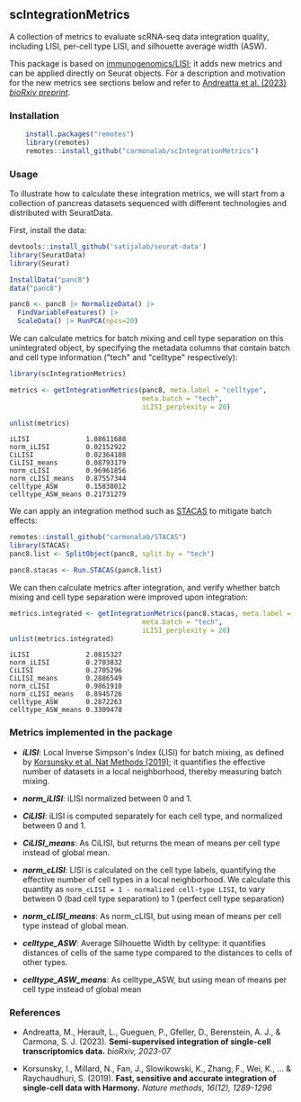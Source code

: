 ## scIntegrationMetrics

A collection of metrics to evaluate scRNA-seq data integration quality, including LISI, per-cell type LISI, and silhouette average width (ASW).

This package is based on [immunogenomics/LISI](https://github.com/immunogenomics/LISI); it adds new metrics and can be applied directly on Seurat objects. For a description and motivation for the new metrics see sections below and refer to [Andreatta et al. (2023) *bioRxiv preprint*](https://www.biorxiv.org/content/10.1101/2023.07.07.548105v1).


### Installation

```r
    install.packages("remotes")
    library(remotes)
    remotes::install_github("carmonalab/scIntegrationMetrics")
```

### Usage

To illustrate how to calculate these integration metrics, we will start from a collection of pancreas datasets sequenced with different technologies and distributed with SeuratData.

First, install the data:
```r
devtools::install_github('satijalab/seurat-data')
library(SeuratData)
library(Seurat)

InstallData("panc8")
data("panc8")

panc8 <- panc8 |> NormalizeData() |>
  FindVariableFeatures() |>
  ScaleData() |> RunPCA(npcs=20)

```


We can calculate metrics for batch mixing and cell type separation on this unintegrated object, by specifying the metadata columns that contain batch and cell type information ("tech" and "celltype" respectively):
```r
library(scIntegrationMetrics)

metrics <- getIntegrationMetrics(panc8, meta.label = "celltype",
                                 meta.batch = "tech",
                                 iLISI_perplexity = 20)

unlist(metrics)
```  

```
iLISI              1.08611688
norm_iLISI         0.02152922
CiLISI             0.02364108
CiLISI_means       0.08793179
norm_cLISI         0.96961856
norm_cLISI_means   0.87557344
celltype_ASW       0.15838012
celltype_ASW_means 0.21731279
```

We can apply an integration method such as [STACAS](https://github.com/carmonalab/STACAS) to mitigate batch effects:
```r
remotes::install_github("carmonalab/STACAS")
library(STACAS)
panc8.list <- SplitObject(panc8, split.by = "tech")

panc8.stacas <- Run.STACAS(panc8.list)
```

We can then calculate metrics after integration, and verify whether batch mixing and cell type separation were improved upon integration:
```r
metrics.integrated <- getIntegrationMetrics(panc8.stacas, meta.label = "celltype",
                                 meta.batch = "tech",
                                 iLISI_perplexity = 20)
unlist(metrics.integrated)
```

```
iLISI              2.0815327
norm_iLISI         0.2703832
CiLISI             0.2705296
CiLISI_means       0.2886549
norm_cLISI         0.9861910
norm_cLISI_means   0.8945726
celltype_ASW       0.2872263
celltype_ASW_means 0.3309478
```


### Metrics implemented in the package


* ***iLISI***: Local Inverse Simpson's Index (LISI) for batch mixing, as defined by [Korsunsky et al. Nat Methods (2019)](https://www.ncbi.nlm.nih.gov/pmc/articles/PMC6884693); it quantifies the effective number of datasets in a local neighborhood, thereby measuring batch mixing.

* ***norm_iLISI***: iLISI normalized between 0 and 1.

* ***CiLISI***: iLISI is computed separately for each cell type, and normalized between 0 and 1.

* ***CiLISI_means***: As CiLISI, but returns the mean of means per cell type instead of global mean.

* ***norm_cLISI***: LISI is calculated on the cell type labels, quantifying the effective number of cell types in a local neighborhood. We calculate this quantity as `norm_cLISI = 1 - normalized cell-type LISI`, to vary between 0 (bad cell type separation) to 1 (perfect cell type separation)

* ***norm_cLISI_means***: As norm_cLISI, but using mean of means per cell type instead of global mean.

* ***celltype_ASW***: Average Silhouette Width by celltype: it quantifies distances of cells of the same type compared to the distances to cells of other types.

* ***celltype_ASW_means***: As celltype_ASW, but using mean of means per cell type instead of global mean

### References

* Andreatta, M., Herault, L., Gueguen, P., Gfeller, D., Berenstein, A. J., & Carmona, S. J. (2023). **Semi-supervised integration of single-cell transcriptomics data.** *bioRxiv, 2023-07*

* Korsunsky, I., Millard, N., Fan, J., Slowikowski, K., Zhang, F., Wei, K., ... & Raychaudhuri, S. (2019). **Fast, sensitive and accurate integration of single-cell data with Harmony.** *Nature methods, 16(12), 1289-1296*
